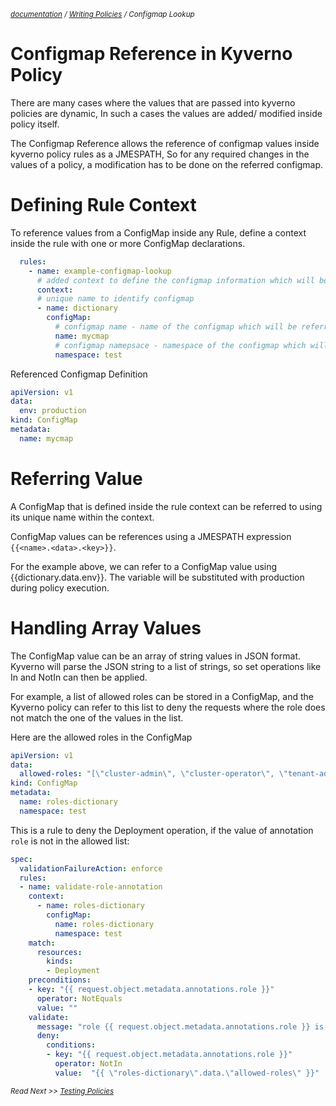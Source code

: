 <small>*[documentation](/README.md#documentation) / [Writing Policies](/documentation/writing-policies.md) / Configmap Lookup*</small>

# Configmap Reference in Kyverno Policy

There are many cases where the values that are passed into kyverno policies are dynamic, In such a cases the values are added/ modified inside policy itself.

The Configmap Reference allows the reference of configmap values inside kyverno policy rules as a JMESPATH, So for any required changes in the values of a policy, a modification has to be done on the referred configmap.

# Defining Rule Context

To reference values from a ConfigMap inside any Rule, define a context inside the rule with one or more ConfigMap declarations.

````yaml
  rules:
    - name: example-configmap-lookup
      # added context to define the configmap information which will be referred 
      context:
      # unique name to identify configmap
      - name: dictionary
        configMap: 
          # configmap name - name of the configmap which will be referred
          name: mycmap
          # configmap namepsace - namespace of the configmap which will be referred
          namespace: test
````

Referenced Configmap Definition

````yaml
apiVersion: v1
data:
  env: production
kind: ConfigMap
metadata:
  name: mycmap
````

# Referring Value

A ConfigMap that is defined inside the rule context can be referred to using its unique name within the context.

ConfigMap values can be references using a JMESPATH expression `{{<name>.<data>.<key>}}`.

For the example above, we can refer to a ConfigMap value using {{dictionary.data.env}}. The variable will be substituted with production during policy execution.

# Handling Array Values

The ConfigMap value can be an array of string values in JSON format. Kyverno will parse the JSON string to a list of strings, so set operations like In and NotIn can then be applied.

For example, a list of allowed roles can be stored in a ConfigMap, and the Kyverno policy can refer to this list to deny the requests where the role does not match the one of the values in the list.

Here are the allowed roles in the ConfigMap
````yaml
apiVersion: v1
data:
  allowed-roles: "[\"cluster-admin\", \"cluster-operator\", \"tenant-admin\"]"
kind: ConfigMap
metadata:
  name: roles-dictionary
  namespace: test
````


This is a rule to deny the Deployment operation, if the value of annotation `role` is not in the allowed list:
````yaml
spec:
  validationFailureAction: enforce
  rules:
  - name: validate-role-annotation
    context:
      - name: roles-dictionary
        configMap: 
          name: roles-dictionary
          namespace: test
    match:
      resources:
        kinds:
        - Deployment
    preconditions:
    - key: "{{ request.object.metadata.annotations.role }}"
      operator: NotEquals
      value: ""
    validate:
      message: "role {{ request.object.metadata.annotations.role }} is not in the allowed list {{ \"roles-dictionary\".data.\"allowed-roles\" }}"
      deny:
        conditions: 
        - key: "{{ request.object.metadata.annotations.role }}"
          operator: NotIn
          value:  "{{ \"roles-dictionary\".data.\"allowed-roles\" }}"
````



<small>*Read Next >> [Testing Policies](/documentation/testing-policies.md)*</small>

